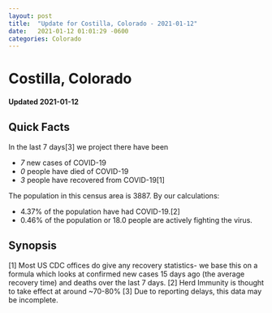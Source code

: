 ```yaml
---
layout: post
title:  "Update for Costilla, Colorado - 2021-01-12"
date:   2021-01-12 01:01:29 -0600
categories: Colorado
---
```


# Costilla, Colorado
#### Updated 2021-01-12

## Quick Facts

In the last 7 days[3] we project there have been
- *7* new cases of COVID-19
- *0* people have died of COVID-19
- *3* people have recovered from COVID-19[1]

The population in this census area is 3887. By our calculations:
- 4.37% of the population have had COVID-19.[2]
- 0.46% of the population or 18.0 people are actively fighting the virus.

## Synopsis




[1] Most US CDC offices do give any recovery statistics- we base this on a formula which looks at confirmed new cases
15 days ago (the average recovery time) and deaths over the last 7 days.
[2] Herd Immunity is thought to take effect at around ~70-80%
[3] Due to reporting delays, this data may be incomplete. 
    